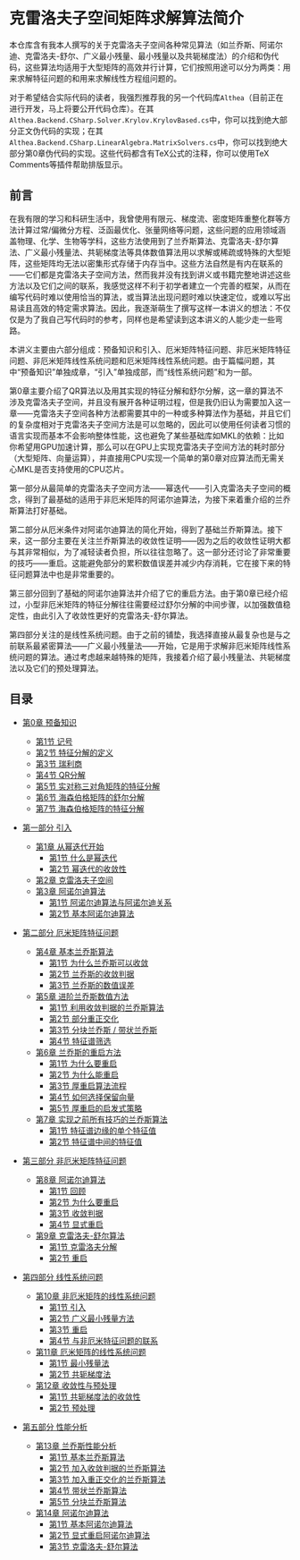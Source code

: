 # 克雷洛夫子空间矩阵求解算法简介
本仓库含有我本人撰写的关于克雷洛夫子空间各种常见算法（如兰乔斯、阿诺尔迪、克雷洛夫-舒尔、广义最小残量、最小残量以及共轭梯度法）的介绍和伪代码，这些算法均适用于大型矩阵的高效并行计算，它们按照用途可以分为两类：用来求解特征问题的和用来求解线性方程组问题的。

对于希望结合实际代码的读者，我强烈推荐我的另一个代码库`Althea`（目前正在进行开发，马上将要公开代码仓库）。在其`Althea.Backend.CSharp.Solver.Krylov.KrylovBased.cs`中，你可以找到绝大部分正文伪代码的实现；在其`Althea.Backend.CSharp.LinearAlgebra.MatrixSolvers.cs`中，你可以找到绝大部分第0章伪代码的实现。这些代码都含有TeX公式的注释，你可以使用TeX Comments等插件帮助排版显示。

## 前言

在我有限的学习和科研生活中，我曾使用有限元、梯度流、密度矩阵重整化群等方法计算过常/偏微分方程、泛函最优化、张量网络等问题，这些问题的应用领域涵盖物理、化学、生物等学科，这些方法使用到了兰乔斯算法、克雷洛夫-舒尔算法、广义最小残量法、共轭梯度法等具体数值算法用以求解或稀疏或特殊的大型矩阵，这些矩阵均无法以密集形式存储于内存当中。这些方法自然是有内在联系的——它们都是克雷洛夫子空间方法，然而我并没有找到讲义或书籍完整地讲述这些方法以及它们之间的联系，我感觉这样不利于初学者建立一个完善的框架，从而在编写代码时难以使用恰当的算法，或当算法出现问题时难以快速定位，或难以写出易读且高效的特定需求算法。因此，我逐渐萌生了撰写这样一本讲义的想法：不仅仅是为了我自己写代码时的参考，同样也是希望读到这本讲义的人能少走一些弯路。

本讲义主要由六部分组成：预备知识和引入、厄米矩阵特征问题、非厄米矩阵特征问题、非厄米矩阵线性系统问题和厄米矩阵线性系统问题。由于篇幅问题，其中“预备知识”单独成章，“引入”单独成部，而“线性系统问题”和为一部。

第0章主要介绍了QR算法以及用其实现的特征分解和舒尔分解，这一章的算法不涉及克雷洛夫子空间，并且没有展开各种证明过程，但是我仍旧认为需要加入这一章——克雷洛夫子空间各种方法都需要其中的一种或多种算法作为基础，并且它们的复杂度相对于克雷洛夫子空间方法是可以忽略的，因此可以使用任何读者习惯的语言实现而基本不会影响整体性能，这也避免了某些基础库如MKL的依赖：比如你希望用GPU加速计算，那么可以在GPU上实现克雷洛夫子空间方法的耗时部分（大型矩阵、向量运算），并直接用CPU实现一个简单的第0章对应算法而无需关心MKL是否支持使用的CPU芯片。

第一部分从最简单的克雷洛夫子空间方法——幂迭代——引入克雷洛夫子空间的概念，得到了最基础的适用于非厄米矩阵的阿诺尔迪算法，为接下来着重介绍的兰乔斯算法打好基础。

第二部分从厄米条件对阿诺尔迪算法的简化开始，得到了基础兰乔斯算法。接下来，这一部分主要在关注兰乔斯算法的收敛性证明——因为之后的收敛性证明大都与其非常相似，为了减轻读者负担，所以往往忽略了。这一部分还讨论了非常重要的技巧——重启。这能避免部分的累积数值误差并减少内存消耗，它在接下来的特征问题算法中也是非常重要的。

第三部分回到了基础的阿诺尔迪算法并介绍了它的重启方法。由于第0章已经介绍过，小型非厄米矩阵的特征分解往往需要经过舒尔分解的中间步骤，以加强数值稳定性，由此引入了收敛性更好的克雷洛夫-舒尔算法。

第四部分关注的是线性系统问题。由于之前的铺垫，我选择直接从最复杂也是与之前联系最紧密算法——广义最小残量法——开始，它是用于求解非厄米矩阵线性系统问题的算法。通过考虑越来越特殊的矩阵，我接着介绍了最小残量法、共轭梯度法以及它们的预处理算法。

## 目录
- [第0章 预备知识]()
	- [第1节 记号]()
	- [第2节 特征分解的定义]()
	- [第3节 瑞利商]()
	- [第4节 QR分解]()
	- [第5节 实对称三对角矩阵的特征分解]()
	- [第6节 海森伯格矩阵的舒尔分解]()
	- [第7节 海森伯格矩阵的特征分解]()

- [第一部分 引入]()
	- [第1章 从幂迭代开始]()
		- [第1节 什么是幂迭代]()
		- [第2节 幂迭代的收敛性]()
	- [第2章 克雷洛夫子空间]()
	- [第3章 阿诺尔迪算法]()
		- [第1节 阿诺尔迪算法与阿诺尔迪关系]()
		- [第2节 基本阿诺尔迪算法]()

- [第二部分 厄米矩阵特征问题]()
	- [第4章 基本兰乔斯算法]()
		- [第1节 为什么兰乔斯可以收敛]()
		- [第2节 兰乔斯的收敛判据]()
		- [第3节 兰乔斯的数值误差]()
	- [第5章 进阶兰乔斯数值方法]()
		- [第1节 利用收敛判据的兰乔斯算法]()
		- [第2节 部分重正交化]()
		- [第3节 分块兰乔斯 / 带状兰乔斯]()
		- [第4节 特征谱筛选]()
	- [第6章 兰乔斯的重启方法]()
		- [第1节 为什么要重启]()
		- [第2节 为什么能重启]()
		- [第3节 厚重启算法流程]()
		- [第4节 如何选择保留向量]()
		- [第5节 厚重启的启发式策略]()
	- [第7章 实现之前所有技巧的兰乔斯算法]()
		- [第1节 特征谱边缘的单个特征值]()
		- [第2节 特征谱中间的特征值]()

- [第三部分 非厄米矩阵特征问题]()
	- [第8章 阿诺尔迪算法]()
		- [第1节 回顾]()
		- [第2节 为什么要重启]()
		- [第3节 收敛判据]()
		- [第4节 显式重启]()
	- [第9章 克雷洛夫-舒尔算法]()
		- [第1节 克雷洛夫分解]()
		- [第2节 重启]()

- [第四部分 线性系统问题]()
	- [第10章 非厄米矩阵的线性系统问题]()
		- [第1节 引入]()
		- [第2节 广义最小残量方法]()
		- [第3节 重启]()
		- [第4节 与非厄米特征问题的联系]()
	- [第11章 厄米矩阵的线性系统问题]()
		- [第1节 最小残量法]()
		- [第2节 共轭梯度法]()
	- [第12章 收敛性与预处理]()
		- [第1节 共轭梯度法的收敛性]()
		- [第2节 预处理]()

- [第五部分 性能分析]()
	- [第13章 兰乔斯性能分析]()
		- [第1节 基本兰乔斯算法]()
		- [第2节 加入收敛判据的兰乔斯算法]()
		- [第3节 加入重正交化的兰乔斯算法]()
		- [第4节 带状兰乔斯算法]()
		- [第5节 分块兰乔斯算法]()
	- [第14章 阿诺尔迪算法]()
		- [第1节 基本阿诺尔迪算法]()
		- [第2节 显式重启阿诺尔迪算法]()
		- [第3节 克雷洛夫-舒尔算法]()

